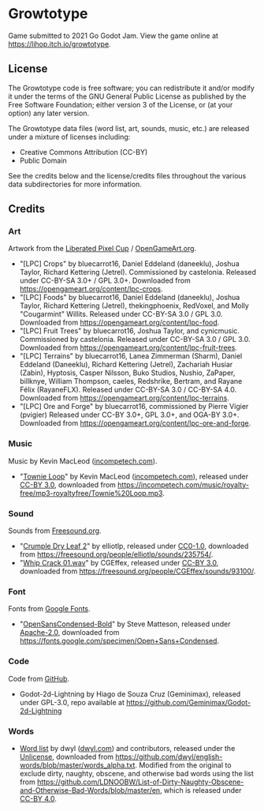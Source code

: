 # Growtotype

Game submitted to 2021 Go Godot Jam.
View the game online at <https://lihop.itch.io/growtotype>.

## License

The Growtotype code is free software; you can redistribute it and/or modify it
under the terms of the GNU General Public License as published by the Free
Software Foundation; either version 3 of the License, or (at your option) any
later version.

The Growtotype data files (word list, art, sounds, music, etc.) are released
under a mixture of licenses including:
- Creative Commons Attribution (CC-BY)
- Public Domain

See the credits below and the license/credits files throughout the various data subdirectories for more information.

## Credits

### Art
Artwork from the [Liberated Pixel Cup](https://lpc.opengameart.org/) / [OpenGameArt.org](https://opengameart.org).

- "[LPC] Crops" by bluecarrot16, Daniel Eddeland (daneeklu), Joshua Taylor, Richard Kettering (Jetrel). Commissioned by castelonia. Released under CC-BY-SA 3.0+ / GPL 3.0+.  Downloaded from <https://opengameart.org/content/lpc-crops>.
- "[LPC] Foods" by bluecarrot16, Daniel Eddeland (daneeklu), Joshua Taylor, Richard Kettering (Jetrel), thekingphoenix, RedVoxel, and Molly "Cougarmint" Willits. Released under CC-BY-SA 3.0 / GPL 3.0. Downloaded from <https://opengameart.org/content/lpc-food>.
- "[LPC] Fruit Trees" by bluecarrot16, Joshua Taylor, and cynicmusic. Commissioned by castelonia. Released under CC-BY-SA 3.0 / GPL 3.0. Downloaded from <https://opengameart.org/content/lpc-fruit-trees>.
- "[LPC] Terrains" by bluecarrot16, Lanea Zimmerman (Sharm), Daniel Eddeland (Daneeklu), Richard Kettering (Jetrel), Zachariah Husiar (Zabin), Hyptosis, Casper Nilsson, Buko Studios, Nushio, ZaPaper, billknye, William Thompson, caeles, Redshrike, Bertram, and Rayane Félix (RayaneFLX). Released under CC-BY-SA 3.0 / CC-BY-SA 4.0. Downloaded from <https://opengameart.org/content/lpc-terrains>.
- "[LPC] Ore and Forge" by bluecarrot16, commissioned by Pierre Vigier (pvigier) Released under CC-BY 3.0+, GPL 3.0+, and OGA-BY 3.0+. Downloaded from <https://opengameart.org/content/lpc-ore-and-forge>.

### Music
Music by Kevin MacLeod ([incompetech.com](https://incompetech.com)).

- "[Townie Loop](townie_loop.mp3)" by Kevin MacLeod ([incompetech.com](https://incompetech.com)), released under [CC-BY 3.0](http://creativecommons.org/licenses/by/3.0/), downloaded from <https://incompetech.com/music/royalty-free/mp3-royaltyfree/Townie%20Loop.mp3>.

### Sound
Sounds from [Freesound.org](https://freesound.org).

- "[Crumple Dry Leaf 2](235754__elliotlp__crumple-dry-leaf-2.mp3)" by elliotlp, released under [CC0-1.0](https://spdx.org/licenses/CC0-1.0.html), downloaded from <https://freesound.org/people/elliotlp/sounds/235754/>.
- "[Whip Crack 01.wav](93100__cgeffex__whip-crack-01.wav)" by CGEffex, released under [CC-BY 3.0](http://creativecommons.org/licenses/by/3.0/), downloaded from <https://freesound.org/people/CGEffex/sounds/93100/>.

### Font
Fonts from [Google Fonts](https://fonts.google.com/).

- "[OpenSansCondensed-Bold](open_sans_condensed/open_sans_condensed_bold.ttf)" by Steve Matteson, released under [Apache-2.0](http://www.apache.org/licenses/LICENSE-2.0), downloaded from <https://fonts.google.com/specimen/Open+Sans+Condensed>.

### Code
Code from [GitHub](https://github.com).

- Godot-2d-Lightning by Hiago de Souza Cruz (Geminimax), released under GPL-3.0, repo available at <https://github.com/Geminimax/Godot-2d-Lightning>

### Words
- [Word list](words.txt) by dwyl ([dwyl.com](https://dwyl.com)) and contributors, released under the [Unlicense](https://unlicense.org/), downloaded from <https://github.com/dwyl/english-words/blob/master/words_alpha.txt>. Modified from the original to exclude dirty, naughty, obscene, and otherwise bad words using the list from <https://github.com/LDNOOBW/List-of-Dirty-Naughty-Obscene-and-Otherwise-Bad-Words/blob/master/en>, which is released under [CC-BY 4.0](https://creativecommons.org/licenses/by/4.0/).
